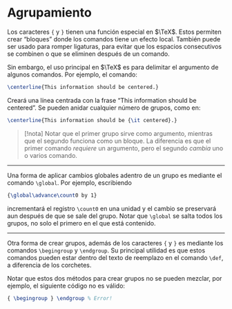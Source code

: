 # Agrupamiento

Los caracteres `{` y `}` tienen una función especial en $\TeX$. Estos permiten crear “bloques” donde los comandos tiene un efecto local. También puede ser usado para romper ligaturas, para evitar que los espacios consecutivos se combinen o que se eliminen después de un comando.

Sin embargo, el uso principal en $\TeX$ es para delimitar el argumento de algunos comandos. Por ejemplo, el comando:
```tex
\centerline{This information should be centered.}
```
Creará una línea centrada con la frase “This information should be centered”. Se pueden anidar cualquier número de grupos, como en:
```tex
\centerline{This information should be {\it centered}.}
```

>[!nota]
> Notar que el primer grupo sirve como argumento, mientras que el segundo funciona como un bloque. La diferencia es que el primer comando _requiere_ un argumento, pero el segundo _cambia_ uno o varios comando.

---
Una forma de aplicar cambios globales adentro de un grupo es mediante el comando `\global`. Por ejemplo, escribiendo
```tex
{\global\advance\count0 by 1}
```
incrementará el registro `\count0` en una unidad y el cambio se preservará aun después de que se sale del grupo. Notar que `\global` se salta todos los grupos, no solo el primero en el que está contenido.

---
Otra forma de crear grupos, además de los caracteres `{` y `}` es mediante los comandos `\begingroup` y `\endgroup`. Su principal utilidad es que estos comandos pueden estar dentro del texto de reemplazo en el comando `\def`, a diferencia de los corchetes. 

Notar que estos dos métodos para crear grupos no se pueden mezclar, por ejemplo, el siguiente código no es válido:
```tex
{ \begingroup } \endgroup % Error!
```